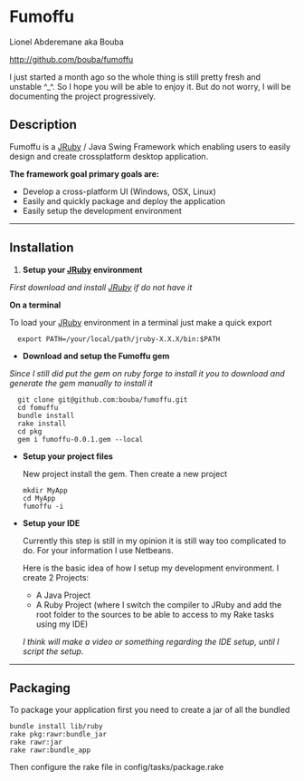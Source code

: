 # Fumoffu

Lionel Abderemane aka Bouba

http://github.com/bouba/fumoffu

I just started a month ago so the whole thing is still pretty fresh and unstable ^_^.
So I hope you will be able to enjoy it. But do not worry, I will be documenting the project progressively.

## Description

Fumoffu is a [JRuby][jruby] / Java Swing Framework which enabling users to easily design and create crossplatform desktop application.

**The framework goal primary goals are:**

* Develop a cross-platform UI (Windows, OSX, Linux)
* Easily and quickly package and deploy the application
* Easily setup the development environment

* * *

## Installation

1.   **Setup your [JRuby][jruby] environment**
 
  _First download and install [JRuby][jruby] if do not have it_

  __On a terminal__

  To load your [JRuby][jruby] environment in a terminal just make a quick export

      export PATH=/your/local/path/jruby-X.X.X/bin:$PATH

-   **Download and setup the Fumoffu gem**

  _Since I still did put the gem on ruby forge to install it you to download and generate the gem manually to install it_


      git clone git@github.com:bouba/fumoffu.git
      cd fomuffu
      bundle install
      rake install
      cd pkg
      gem i fumoffu-0.0.1.gem --local


- **Setup your project files**

  New project install the gem.
  Then create a new project



      mkdir MyApp
      cd MyApp
      fumoffu -i



- **Setup your IDE**

  Currently this step is still in my opinion it is still way too complicated to do. For your information I use Netbeans.
 
  Here is the basic idea of how I setup my development environment.
  I create 2 Projects:
  
  * A Java Project
  * A Ruby Project (where I switch the compiler to JRuby and add the root folder to the sources to be able to access to my Rake tasks using my IDE)

  _I think will make a video or something regarding the IDE setup, until I script the setup._


* * *
## Packaging

To package your application first you need to create a jar of all the bundled


    bundle install lib/ruby
    rake pkg:rawr:bundle_jar
    rake rawr:jar
    rake rawr:bundle_app


Then configure the rake file in config/tasks/package.rake

[jruby]: http://jruby.org/download "[JRuby][jruby]"